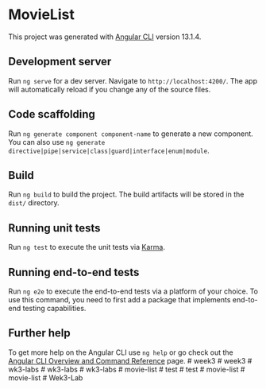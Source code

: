 # MovieList

This project was generated with [Angular CLI](https://github.com/angular/angular-cli) version 13.1.4.

## Development server

Run `ng serve` for a dev server. Navigate to `http://localhost:4200/`. The app will automatically reload if you change any of the source files.

## Code scaffolding

Run `ng generate component component-name` to generate a new component. You can also use `ng generate directive|pipe|service|class|guard|interface|enum|module`.

## Build

Run `ng build` to build the project. The build artifacts will be stored in the `dist/` directory.

## Running unit tests

Run `ng test` to execute the unit tests via [Karma](https://karma-runner.github.io).

## Running end-to-end tests

Run `ng e2e` to execute the end-to-end tests via a platform of your choice. To use this command, you need to first add a package that implements end-to-end testing capabilities.

## Further help

To get more help on the Angular CLI use `ng help` or go check out the [Angular CLI Overview and Command Reference](https://angular.io/cli) page.
#   w e e k 3  
 #   w e e k 3  
 #   w k 3 - l a b s  
 #   w k 3 - l a b s  
 #   w k 3 - l a b s  
 #   m o v i e - l i s t  
 #   t e s t  
 #   t e s t  
 #   m o v i e - l i s t  
 #   m o v i e - l i s t  
 #   W e k 3 - L a b  
 